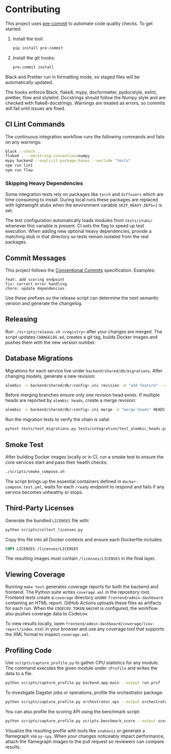 # Contributing

This project uses [pre-commit](https://pre-commit.com/) to automate code quality checks.
To get started:

1. Install the tool:
   ```bash
   pip install pre-commit
   ```
2. Install the git hooks:
   ```bash
   pre-commit install
   ```

Black and Prettier run in formatting mode, so staged files will be automatically
updated.

The hooks enforce Black, flake8, mypy, docformatter, pydocstyle, eslint, prettier, flow and stylelint. Docstrings should follow the Numpy style and are checked with flake8-docstrings. Warnings are treated as errors, so commits will fail until issues are fixed.

## CI Lint Commands

The continuous integration workflow runs the following commands and fails on any warnings:

```bash
black --check .
flake8 . --docstring-convention=numpy
mypy backend --explicit-package-bases --exclude "tests"
npm run lint
npm run flow
```

### Skipping Heavy Dependencies

Some integration tests rely on packages like `torch` and `diffusers` which are
time consuming to install. During local runs these packages are replaced with
lightweight stubs when the environment variable `SKIP_HEAVY_DEPS=1` is set.

The test configuration automatically loads modules from `tests/stubs/` whenever
this variable is present. CI sets the flag to speed up test execution. When
adding new optional heavy dependencies, provide a matching stub in that
directory so tests remain isolated from the real packages.

## Commit Messages

This project follows the [Conventional Commits](https://www.conventionalcommits.org/) specification. Examples:

```
feat: add scoring endpoint
fix: correct error handling
chore: update dependencies
```

Use these prefixes so the release script can determine the next semantic version and generate the changelog.

## Releasing

Run `./scripts/release.sh <registry>` after your changes are merged. The script updates `CHANGELOG.md`, creates a git tag, builds Docker images and pushes them with the new version number.

## Database Migrations

Migrations for each service live under `backend/shared/db/migrations`. After changing models, generate a new revision:

```bash
alembic -c backend/shared/db/<config>.ini revision -m "add feature" --autogenerate
```

Before merging branches ensure only one revision head exists. If multiple heads are reported by `alembic heads`, create a merge revision:

```bash
alembic -c backend/shared/db/<config>.ini merge -m "merge heads" HEADS
```

Run the migration tests to verify the chain is valid:

```bash
pytest tests/test_migrations.py tests/integration/test_alembic_heads.py
```

## Smoke Test

After building Docker images locally or in CI, run a smoke test to ensure the
core services start and pass their health checks:

```bash
./scripts/smoke_compose.sh
```

The script brings up the essential containers defined in
`docker-compose.test.yml`, waits for each `/ready` endpoint to respond and fails
if any service becomes unhealthy or stops.

## Third-Party Licenses

Generate the bundled `LICENSES` file with:

```bash
python scripts/collect_licenses.py
```

Copy this file into all Docker contexts and ensure each Dockerfile includes:

```Dockerfile
COPY LICENSES /licenses/LICENSES
```

The resulting images must contain `/licenses/LICENSES` in the final layer.

## Viewing Coverage

Running `make test` generates coverage reports for both the backend and frontend.
The Python suite writes `coverage.xml` in the repository root. Frontend tests
create a `coverage` directory under `frontend/admin-dashboard` containing an
HTML report. GitHub Actions uploads these files as artifacts for each run. When
the `CODECOV_TOKEN` secret is configured, the workflow also pushes coverage data
to Codecov.

To view results locally, open
`frontend/admin-dashboard/coverage/lcov-report/index.html` in your browser and
use any coverage tool that supports the XML format to inspect `coverage.xml`.

## Profiling Code

Use `scripts/capture_profile.py` to gather CPU statistics for any module. The
command executes the given module under `cProfile` and writes the data to a file.

```bash
python scripts/capture_profile.py backend.app.main --output run.prof
```

To investigate Dagster jobs or operations, profile the orchestrator package:

```bash
python scripts/capture_profile.py orchestrator.ops --output orchestrator.prof
```

You can also profile the scoring API using the benchmark script:

```bash
python scripts/capture_profile.py scripts.benchmark_score --output scoring.prof
```

Visualize the resulting profile with tools like `snakeviz` or generate a
flamegraph via `py-spy`. When your changes noticeably impact performance,
attach the flamegraph images to the pull request so reviewers can compare
results.
